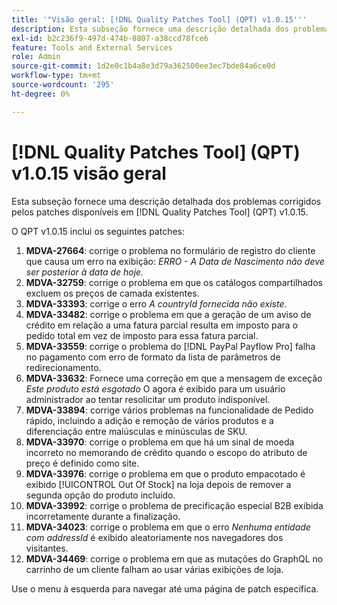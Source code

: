 ```yaml
---
title: '"Visão geral: [!DNL Quality Patches Tool] (QPT) v1.0.15'''
description: Esta subseção fornece uma descrição detalhada dos problemas corrigidos pelos patches disponíveis em [!DNL Quality Patches Tool] (QPT) v1.0.15.
exl-id: b2c236f9-497d-474b-8807-a38ccd78fce6
feature: Tools and External Services
role: Admin
source-git-commit: 1d2e0c1b4a8e3d79a362500ee3ec7bde84a6ce0d
workflow-type: tm+mt
source-wordcount: '295'
ht-degree: 0%

---
```


# [!DNL Quality Patches Tool] (QPT) v1.0.15 visão geral

Esta subseção fornece uma descrição detalhada dos problemas corrigidos pelos patches disponíveis em [!DNL Quality Patches Tool] (QPT) v1.0.15.

O QPT v1.0.15 inclui os seguintes patches:

1. **MDVA-27664**: corrige o problema no formulário de registro do cliente que causa um erro na exibição: *ERRO - A Data de Nascimento não deve ser posterior à data de hoje.*
1. **MDVA-32759**: corrige o problema em que os catálogos compartilhados excluem os preços de camada existentes.
1. **MDVA-33393**: corrige o erro *A countryId fornecida não existe*.
1. **MDVA-33482**: corrige o problema em que a geração de um aviso de crédito em relação a uma fatura parcial resulta em imposto para o pedido total em vez de imposto para essa fatura parcial.
1. **MDVA-33559**: corrige o problema do [!DNL PayPal Payflow Pro] falha no pagamento com erro de formato da lista de parâmetros de redirecionamento.
1. **MDVA-33632**: Fornece uma correção em que a mensagem de exceção *Este produto está esgotado* O agora é exibido para um usuário administrador ao tentar resolicitar um produto indisponível.
1. **MDVA-33894**: corrige vários problemas na funcionalidade de Pedido rápido, incluindo a adição e remoção de vários produtos e a diferenciação entre maiúsculas e minúsculas de SKU.
1. **MDVA-33970**: corrige o problema em que há um sinal de moeda incorreto no memorando de crédito quando o escopo do atributo de preço é definido como site.
1. **MDVA-33976**: corrige o problema em que o produto empacotado é exibido [!UICONTROL Out Of Stock] na loja depois de remover a segunda opção do produto incluído.
1. **MDVA-33992**: corrige o problema de precificação especial B2B exibida incorretamente durante a finalização.
1. **MDVA-34023**: corrige o problema em que o erro *Nenhuma entidade com addressId* é exibido aleatoriamente nos navegadores dos visitantes.
1. **MDVA-34469**: corrige o problema em que as mutações do GraphQL no carrinho de um cliente falham ao usar várias exibições de loja.

Use o menu à esquerda para navegar até uma página de patch específica.
